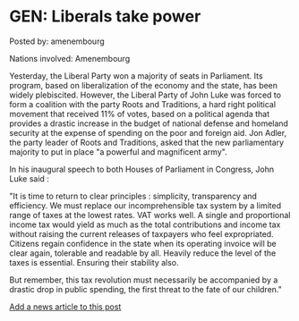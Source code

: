 # GEN: Liberals take power

Posted by: amenembourg

Nations involved: Amenembourg

Yesterday, the Liberal Party won a majority of seats in Parliament. Its program, based on liberalization of the economy and the state, has been widely plebiscited. However, the Liberal Party of John Luke was forced to form a coalition with the party Roots and Traditions, a hard right political movement that received 11% of votes, based on a political agenda that provides a drastic increase in the budget of national defense and homeland security at the expense of spending on the poor and foreign aid. Jon Adler, the party leader of Roots and Traditions, asked that the new parliamentary majority to put in place "a powerful and magnificent army".

In his inaugural speech to both Houses of Parliament in Congress, John Luke said :

"It is time to return to clear principles : simplicity, transparency and efficiency. We must replace our incomprehensible tax system by a limited range of taxes at the lowest rates. VAT works well. A single and proportional income tax would yield as much as the total contributions and income tax without raising the current releases of taxpayers who feel expropriated. Citizens regain confidence in the state when its operating invoice will be clear again, tolerable and readable by all. Heavily reduce the level of the taxes is essential. Ensuring their stability also.

But remember, this tax revolution must necessarily be accompanied by a drastic drop in public spending, the first threat to the fate of our children."

[Add a news article to this post](http://solborg.xyz/rp/admin.php?event=2016-11-06_liberals-take-power-amenembourg)

